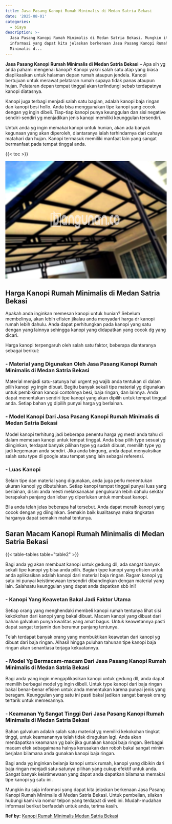 ```yaml
---
title: Jasa Pasang Kanopi Rumah Minimalis di Medan Satria Bekasi
date: '2025-08-01'
categories:
  - biaya
description: >-
  Jasa Pasang Kanopi Rumah Minimalis di Medan Satria Bekasi. Mungkin itu saja
  informasi yang dapat kita jelaskan berkenaan Jasa Pasang Kanopi Rumah
  Minimalis d...
---
```


**Jasa Pasang Kanopi Rumah Minimalis di Medan Satria Bekasi** – Apa sih yg anda pahami mengenai kanopi? Kanopi yakni salah satu atap yang biasa diaplikasikan untuk halaman depan rumah ataupun jendela. Kanopi bertujuan untuk merawat pelataran rumah supaya tidak panas ataupun hujan. Pelataran depan tempat tinggal akan terlindungi sebab terdapatnya kanopi diatasnya.

Kanopi juga terbagi menjadi salah satu bagian, adalah kanopi baja ringan dan kanopi besi hollo. Anda bisa menggunakan tipe kanopi yang cocok dengan yg ingin dibeli. Tiap-tiap kanopi punya keunggulan dan sisi negative sendiri-sendiri yg menjadikan jenis kanopi memiliki keunggulan tersendiri.

Untuk anda yg ingin memakai kanopi untuk hunian, akan ada banyak kegunaan yang akan diperoleh, diantaranya ialah terhindarnya dari cahaya matahari dan hujan. Kanopi termasuk memiliki manfaat lain yang sangat bermanfaat pada tempat tinggal anda.

{{< toc >}}

![Jasa Pasang Kanopi Rumah Minimalis di Medan Satria Bekasi](/images/harga-kanopi-minimalis-30.png)

## Harga Kanopi Rumah Minimalis di Medan Satria Bekasi

Apakah anda inginkan memesan kanopi untuk hunian? Sebelum membelinya, akan lebih efisien jikalau anda menyadari harga dr kanopi rumah lebih dahulu. Anda dapat perhitungkan pada kanopi yang satu dengan yang lainnya sehingga kanopi yang didapatkan yang cocok dg yang dicari.

Harga kanopi terpengaruh oleh salah satu faktor, beberapa diantaranya sebagai berikut:

### \- Material yang Digunakan Oleh Jasa Pasang Kanopi Rumah Minimalis di Medan Satria Bekasi

Material menjadi satu-satunya hal urgent yg wajib anda tentukan di dalam pilih kanopi yg ingin dibuat. Begitu banyak sekali tipe material yg digunakan untuk pembikinan kanopi contohnya besi, baja ringan, dan lainnya. Anda dapat menentukan sendiri tipe kanopi yang akan dipilih untuk tempat tinggal anda. Setiap bahan yg dipilih punyai harga yg berlainan.

### \- Model Kanopi Dari Jasa Pasang Kanopi Rumah Minimalis di Medan Satria Bekasi

Model kanopi terhitung jadi beberapa penentu harga yg mesti anda tahu di dalam memesan kanopi untuk tempat tinggal. Anda bisa pilih type sesuai yg diinginkan, terdapat banyak pilihan type yg sudah dibuat, memilih type yg jadi kegemaran anda sendiri. Jika anda bingung, anda dapat menyaksikan salah satu type di google atau tempat yang lain sebagai referensi.

### \- Luas Kanopi

Selain tipe dan material yang digunakan, anda juga perlu menentukan ukuran kanopi yg dibutuhkan. Setiap kanopi tempat tinggal punyai luas yang berlainan, disini anda mesti melaksanakan pengukuran lebih dahulu sekitar berapakah panjang dan lebar yg diperlukan untuk membuat kanopi.

Bila anda telah jelas beberapa hal tersebut. Anda dapat meraih kanopi yang cocok dengan yg diinginkan. Semakin baik kualitasnya maka tingkatan harganya dapat semakin mahal tentunya.

## Saran Macam Kanopi Rumah Minimalis di Medan Satria Bekasi

{{< table-tables table="table2" >}}

Bagi anda yg akan membuat kanopi untuk gedung dll, ada sangat banyak sekali tipe kanopi yg bisa anda pilih. Bagian type kanopi yang efisien untuk anda aplikasikan adalah kanopi dari material baja ringan. Ragam kanopi yg satu ini punyai keistimewaan tersendiri dibandingkan dengan material yang lain. Salahsatu keunggulan yang dapat anda dapatkan sbb ini!

### \- Kanopi Yang Keawetan Bakal Jadi Faktor Utama

Setiap orang yang menghendaki membeli kanopi rumah tentunya lihat sisi kekokohan dari kanopi yang bakal dibuat. Macam kanopi yang dibuat dari bahan galvalum punya kwalitas yang amat bagus. Untuk keawetannya pasti dapat sangat terjamin dan berumur panjang tentunya.

Telah terdapat banyak orang yang membuktikan keawetan dari kanopi yg dibuat dari baja ringan. Alhasil hingga puluhan tahunan tipe kanopi baja ringan akan senantiasa terjaga kekuatannya.

### \- Model Yg Bermacam-macam Dari Jasa Pasang Kanopi Rumah Minimalis di Medan Satria Bekasi

Bagi anda yang ingin mengaplikasikan kanopi untuk gedung dll, anda dapat memilih berbagai model yg ingin dibeli. Untuk type kanopi dari baja ringan bakal benar-benar efisien untuk anda menentukan karena punyai jenis yang beragam. Keunggulan yang satu ini pasti bakal jadikan sangat banyak orang tertarik untuk memesannya.

### \- Keamanan Yg Sangat Tinggi Dari Jasa Pasang Kanopi Rumah Minimalis di Medan Satria Bekasi

Bahan galvalum adalah salah satu material yg memiliki kekokohan tingkat tinggi, untuk keamanannya telah tidak diragukan lagi. Anda akan mendapatkan keamanan yg baik jika gunakan kanopi baja ringan. Berbagai macam efek sebagaimana halnya kerusakan dan roboh bakal sangat minim berjalan bilamana anda gunakan kanopi baja ringan.

Bagi anda yg inginkan belanja kanopi untuk rumah, kanopi yang dibikin dari baja ringan menjadi satu-satunya pilihan yang cukup efektif untuk anda. Sangat banyak keistimewaan yang dapat anda dapatkan bilamana memakai tipe kanopi yg satu ini.

Mungkin itu saja informasi yang dapat kita jelaskan berkenaan Jasa Pasang Kanopi Rumah Minimalis di Medan Satria Bekasi. Untuk pembelian, silakan hubungi kami via nomor telpon yang terdapat di web ini. Mudah-mudahan informasi berikut berfaedah untuk anda, terima kasih.

**Ref by:**  [Kanopi Rumah Minimalis Medan Satria Bekasi](https://id.wikipedia.org/wiki/Kanopi)
